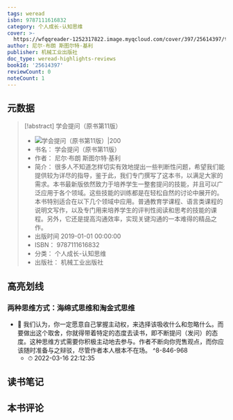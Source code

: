 ```yaml
---
tags: weread
isbn: 9787111616832
category: 个人成长-认知思维
cover: >-
  https://wfqqreader-1252317822.image.myqcloud.com/cover/397/25614397/t7_25614397.jpg
author: 尼尔·布朗 斯图尔特·基利
publisher: 机械工业出版社
doc_type: weread-highlights-reviews
bookId: '25614397'
reviewCount: 0
noteCount: 1
---
```

## 元数据
> [!abstract] 学会提问（原书第11版）
> - ![ 学会提问（原书第11版）|200](https://wfqqreader-1252317822.image.myqcloud.com/cover/397/25614397/t7_25614397.jpg)
> - 书名： 学会提问（原书第11版）
> - 作者： 尼尔·布朗 斯图尔特·基利
> - 简介： 很多人不知道怎样切实有效地提出一些判断性问题，希望我们能提供较为详尽的指导，鉴于此，我们专门撰写了这本书，以满足大家的需求。本书最新版依然致力于培养学生一整套提问的技能，并且可以广泛应用于各个领域。这些技能的训练都是在轻松自然的讨论中展开的。本书特别适合在以下几个领域中应用。普通教育学课程、语言类课程的说明文写作，以及专门用来培养学生的评判性阅读和思考的技能的课程。另外，它还是提高沟通效率，实现关键沟通的一本难得的精品之作。
> - 出版时间 2019-01-01 00:00:00
> - ISBN： 9787111616832
> - 分类： 个人成长-认知思维
> - 出版社： 机械工业出版社

## 高亮划线

### 两种思维方式：海绵式思维和淘金式思维


- 📌 我们认为，你一定愿意自己掌握主动权，来选择该吸收什么和忽略什么。而要做出这个取舍，你就得带着特定的态度去读书，即不断提问（发问）的态度。这种思维方式需要你积极主动地去参与。作者不断向你兜售观点，而你应该随时准备与之辩驳，尽管作者本人根本不在场。 ^8-846-968
    - ⏱ 2022-03-16 22:12:35 
## 读书笔记

## 本书评论
